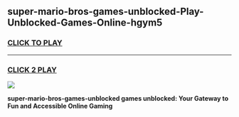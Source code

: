 
## super-mario-bros-games-unblocked-Play-Unblocked-Games-Online-hgym5
<h3>
<a href="https://premium76.site?title=super-mario-bros-games-unblocked&ref=24A">CLICK TO PLAY</a></h3>
<hr>

<h3>
<a href="https://premium76.site?title=super-mario-bros-games-unblocked&ref=24A">CLICK 2 PLAY</a>
  
</h3>

<a href="https://premium76.site?title=super-mario-bros-games-unblocked&ref=24A"><img src="https://clearcache.store/games.png"></a>


**super-mario-bros-games-unblocked games unblocked: Your Gateway to Fun and Accessible Online Gaming**
